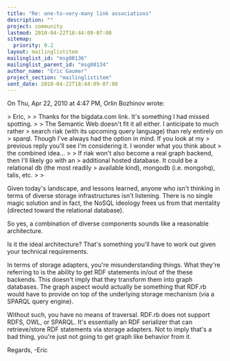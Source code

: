 ```yaml
---
title: "Re: one-to-very-many link associations"
description: ""
project: community
lastmod: 2010-04-22T18:44:09-07:00
sitemap:
  priority: 0.2
layout: mailinglistitem
mailinglist_id: "msg00136"
mailinglist_parent_id: "msg00134"
author_name: "Eric Gaumer"
project_section: "mailinglistitem"
sent_date: 2010-04-22T18:44:09-07:00
---
```



On Thu, Apr 22, 2010 at 4:47 PM, Orlin Bozhinov  wrote:

&gt; Eric,
&gt;
&gt; Thanks for the bigdata.com link. It's something I had missed spotting.
&gt;
&gt; The Semantic Web doesn't fit it all either. I anticipate to much rather
&gt; search riak (with its upcoming query language) than rely entirely on
&gt; sparql. Though I've always had the option in mind. If you look at my
&gt; previous reply you'll see I'm considering it. I wonder what you think about
&gt; the combined idea...
&gt;
&gt; If riak won't also become a real graph backend, then I'll likely go with an
&gt; additional hosted database. It could be a relational db (the most readily
&gt; available kind), mongodb (i.e. mongohq), talis, etc.
&gt;
&gt;

Given today's landscape, and lessons learned, anyone who isn't thinking in
terms of diverse storage infrastructures isn't listening. There is no single
magic solution and in fact, the NoSQL ideology frees us from that mentality
(directed toward the relational database).

So yes, a combination of diverse components sounds like a reasonable
architecture.

Is it the ideal architecture? That's something you'll have to work out given
your technical requirements.

In terms of storage adapters, you're misunderstanding things. What they're
referring to is the ability to get RDF statements in/out of the these
backends. This doesn't imply that they transform them into graph databases.
The graph aspect would actually be something that RDF.rb would have to
provide on top of the underlying storage mechanism (via a SPARQL query
engine).

Without such, you have no means of traversal. RDF.rb does not support RDFS,
OWL, or SPARQL. It's essentially an RDF serializer that can retrieve/store
RDF statements via storage adapters. Not to imply that's a bad thing, you're
just not going to get graph like behavior from it.

Regards,
-Eric
